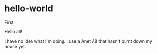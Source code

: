 # hello-world
First

Hello all!

I have no idea what I'm doing. I use a Anet A8 that hasn't burnt down my house yet.
